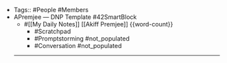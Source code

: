 - Tags:: #People #Members
- APremjee — DNP Template #42SmartBlock 
    - #[[My Daily Notes]] [[Akiff Premjee]] {{word-count}}
        - #Scratchpad
        - #Promptstorming #not_populated
        - #Conversation #not_populated
    - ---
